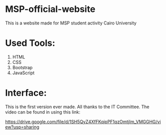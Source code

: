 # MSP-official-website
This is a website made for MSP student activity Cairo University

# Used Tools:
1. HTML
2. CSS
3. Bootstrap
4. JavaScript

# Interface:

This is the first version ever made. All thanks to the IT Committee.
The video can be found in using this link:

https://drive.google.com/file/d/1SH5QyZ4XfFKqipPF1qzOmtjIm_VMGGHG/view?usp=sharing
